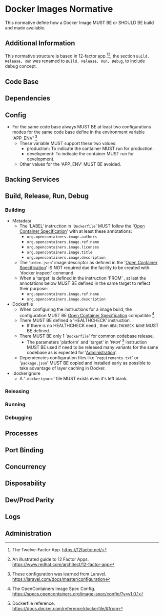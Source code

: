 # Docker Images Normative

This normative define how a Docker Image MUST BE or SHOULD BE build and made available.

## Additional Information

This normative structure is based in 12-factor app [^1][^2], the section `Build, Release, Run` was renamed to `Build, Release, Run, Debug`, to include debug concept.

## Code Base

## Dependencies

## Config

-   For the same code base always MUST BE at least two configurations modes for the same code base define in the environment variable 'APP_ENV' [^app_env]
    -   These variable MUST support these two values:
        -   production: To indicate the container MUST run for production.
        -   development: To indicate the container MUST run for development.
    -   Other values for the 'APP_ENV' MUST BE avoided.

## Backing Services

## Build, Release, Run, Debug

### Building

-   Metadata
    -   The 'LABEL' instruction in '`Dockerfile`' MUST follow the '[Open Container Specification](../../../../../External/Engineering/Software%20Engineering/Containerization/Specifications/Open%20Container%20Specification.md)' with at least these annotations:
        -   `org.opencontainers.image.authors`
        -   `org.opencontainers.image.ref.name`
        -   `org.opencontainers.image.licenses`
        -   `org.opencontainers.image.title`
        -   `org.opencontainers.image.description`
    -   The '`index.json`' image descriptor as defined in the '[Open Container Specification](../../../../../External/Engineering/Software%20Engineering/Containerization/Specifications/Open%20Container%20Specification.md)' IS NOT required due the facility to be created with 'docker inspect' command.
    -   When a 'target' is defined in the instruction 'FROM' , at last the annotations below MUST BE defined in the same target to reflect their purpose:
        -   `org.opencontainers.image.ref.name`
        -   `org.opencontainers.image.description`
-   Dockerfile
    -   When configuring the instructions for a image build, the configuration MUST BE [Open Container Specification](../../../../../External/Engineering/Software%20Engineering/Containerization/Specifications/Open%20Container%20Specification.md) compatible [^ImageSpec].
    -   There MUST BE defined a 'HEALTHCHECK' instruction.
        -   If there is no HEALTHCHECK need , then `HEALTHCHECK NONE` MUST BE defined.
    -   There MUST BE only 1 '`Dockerfile`' for common codebase release.
        -   The parameters 'platform' and 'target' in '`FROM`' [^FROM] instruction MUST BE used if need to be released many variants for the same codebase as is expected for '[Administration](#administration)'.
    -   Dependencies configuration files like '`requirements.txt`' or '`package.json`' MUST BE copied and installed early as possible to take advantage of layer caching in Docker.
-   .dockerignore
    -   A '`.dockerignore`' file MUST exists even it's left blank.

### Releasing

### Running

### Debugging

## Processes

## Port Binding

## Concurrency

## Disposability

## Dev/Prod Parity

## Logs

## Administration

[^1]: The Twelve-Factor App. <https://12factor.net/>

[^2]: An illustrated guide to 12 Factor Apps. <https://www.redhat.com/architect/12-factor-app>

[^APP_ENV]: These configuration was learned from Laravel. <https://laravel.com/docs/master/configuration>

[^FROM]: Dockerfile reference. <https://docs.docker.com/reference/dockerfile/#from>

[^ImageSpec]: The OpenContainers Image Spec Config. <https://specs.opencontainers.org/image-spec/config/?v=v1.0.1>
